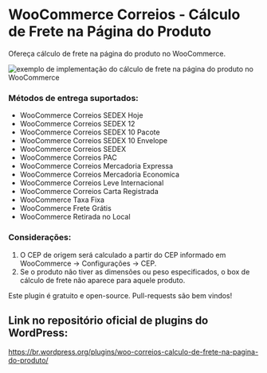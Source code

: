 # WooCommerce Correios - Cálculo de Frete na Página do Produto

Ofereça cálculo de frete na página do produto no WooCommerce.

![exemplo de implementação do cálculo de frete na página do produto no WooCommerce](https://www.lucasbustamante.com.br/uploads/u/2018/03/dia-15_16h46m15s_chrome.jpg)

### Métodos de entrega suportados:
- WooCommerce Correios SEDEX Hoje
- WooCommerce Correios SEDEX 12
- WooCommerce Correios SEDEX 10 Pacote
- WooCommerce Correios SEDEX 10 Envelope
- WooCommerce Correios SEDEX
- WooCommerce Correios PAC
- WooCommerce Correios Mercadoria Expressa
- WooCommerce Correios Mercadoria Economica
- WooCommerce Correios Leve Internacional
- WooCommerce Correios Carta Registrada
- WooCommerce Taxa Fixa
- WooCommerce Frete Grátis
- WooCommerce Retirada no Local

### Considerações:
1. O CEP de origem será calculado a partir do CEP informado em WooCommerce -> Configurações -> CEP.
3. Se o produto não tiver as dimensões ou peso especificados, o box de cálculo de frete não aparece para aquele produto.

Este plugin é gratuito e open-source. Pull-requests são bem vindos!

## Link no repositório oficial de plugins do WordPress:
https://br.wordpress.org/plugins/woo-correios-calculo-de-frete-na-pagina-do-produto/
